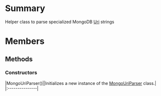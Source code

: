 # Summary #
Helper class to parse specialized MongoDB [Uri](http://msdn.microsoft.com/en-us/library/System.Uri.aspx) strings

# Members #
## Methods ##
### Constructors ###
|MongoUriParser()||Initializes a new instance of the [MongoUriParser](T_MongoDB_Driver_MongoUriParser.md) class.|
|:---------------|
